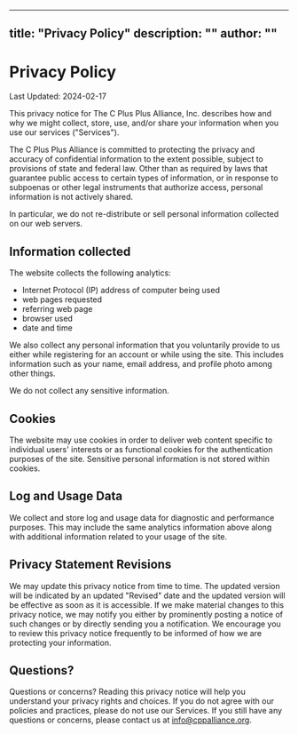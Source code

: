 <!--
Copyright (c) 2024 The C++ Alliance, Inc. (https://cppalliance.org)

Distributed under the Boost Software License, Version 1.0. (See accompanying
file LICENSE_1_0.txt or copy at http://www.boost.org/LICENSE_1_0.txt)

Official repository: https://github.com/boostorg/website-v2
-->
---
title: "Privacy Policy"
description: ""
author: ""
---
# Privacy Policy

Last Updated: 2024-02-17

This privacy notice for The C Plus Plus Alliance, Inc. describes how and why
we might collect, store, use, and/or share your information when you use our
services ("Services").

The C Plus Plus Alliance is committed to protecting the privacy and accuracy of
confidential information to the extent possible, subject to provisions of state
and federal law. Other than as required by laws that guarantee public access to
certain types of information, or in response to subpoenas or other legal
instruments that authorize access, personal information is not actively shared.

In particular, we do not re-distribute or sell personal information collected
on our web servers.

## Information collected

The website collects the following analytics:

- Internet Protocol (IP) address of computer being used
- web pages requested
- referring web page
- browser used
- date and time

We also collect any personal information that you voluntarily provide to us
either while registering for an account or while using the site.  This includes
information such as your name, email address, and profile photo among other
things.

We do not collect any sensitive information.

## Cookies

The website may use cookies in order to deliver web content specific to
individual users' interests or as functional cookies for the authentication
purposes of the site.  Sensitive personal information is not stored within
cookies.

## Log and Usage Data

We collect and store log and usage data for diagnostic and performance purposes.
This may include the same analytics information above along with additional
information related to your usage of the site.

## Privacy Statement Revisions

We may update this privacy notice from time to time. The updated version will
be indicated by an updated "Revised" date and the updated version will be
effective as soon as it is accessible. If we make material changes to this
privacy notice, we may notify you either by prominently posting a notice of
such changes or by directly sending you a notification. We encourage you to
review this privacy notice frequently to be informed of how we are protecting
your information.

## Questions?

Questions or concerns? Reading this privacy notice will help you understand
your privacy rights and choices. If you do not agree with our policies and
practices, please do not use our Services. If you still have any questions or
concerns, please contact us at info@cppalliance.org.
